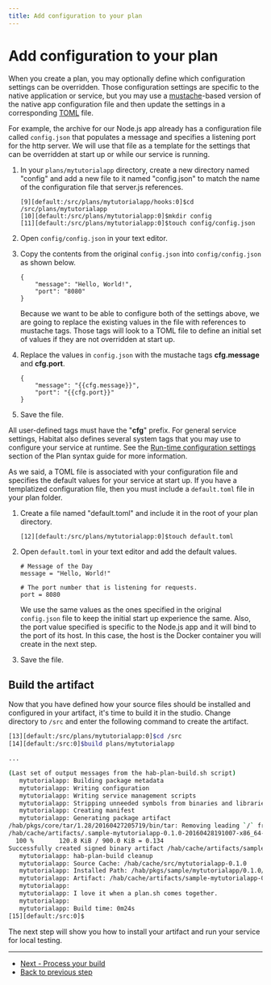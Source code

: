 ```yaml
---
title: Add configuration to your plan
---
```


# Add configuration to your plan
When you create a plan, you may optionally define which configuration settings can be overridden. Those configuration settings are specific to the native application or service, but you may use a [mustache](https://mustache.github.io/)-based version of the native app configuration file and then update the settings in a corresponding [TOML](https://github.com/toml-lang/toml) file.

For example, the archive for our Node.js app already has a configuration file called `config.json` that populates a message and specifies a listening port for the http server. We will use that file as a template for the settings that can be overridden at start up or while our service is running.

1. In your `plans/mytutorialapp` directory, create a new directory named "config" and add a new file to it named "config.json" to match the name of the configuration file that server.js references.

       [9][default:/src/plans/mytutorialapp/hooks:0]$cd /src/plans/mytutorialapp
       [10][default:/src/plans/mytutorialapp:0]$mkdir config
       [11][default:/src/plans/mytutorialapp:0]$touch config/config.json


2. Open `config/config.json` in your text editor.
3. Copy the contents from the original `config.json` into `config/config.json` as shown below.

       {
           "message": "Hello, World!",
           "port": "8080"
       }

    Because we want to be able to configure both of the settings above, we are going to replace the existing values in the file with references to mustache tags. Those tags will look to a TOML file to define an initial set of values if they are not overridden at start up.

4. Replace the values in `config.json` with the mustache tags **cfg.message** and **cfg.port**.

       {
           "message": "{{cfg.message}}",
           "port": "{{cfg.port}}"
       }

5. Save the file.

All user-defined tags must have the "**cfg**" prefix. For general service settings, Habitat also defines several system tags that you may use to configure your service at runtime. See the [Run-time configuration settings](/docs/plan-syntax#runtime-configuration-settings) section of the Plan syntax guide for more information.

As we said, a TOML file is associated with your configuration file and specifies the default values for your service at start up. If you have a templatized configuration file, then you must include a `default.toml` file in your plan folder.

1. Create a file named "default.toml" and include it in the root of your plan directory.

       [12][default:/src/plans/mytutorialapp:0]$touch default.toml

2. Open `default.toml` in your text editor and add the default values.

       # Message of the Day
       message = "Hello, World!"

       # The port number that is listening for requests.
       port = 8080

    We use the same values as the ones specified in the original `config.json` file to keep the initial start up experience the same. Also, the port value specified is specific to the Node.js app and it will bind to the port of its host. In this case, the host is the Docker container you will create in the next step.

3. Save the file.

## Build the artifact
Now that you have defined how your source files should be installed and configured in your artifact, it's time to build it in the studio. Change directory to `/src` and enter the following command to create the artifact.

~~~ bash
[13][default:/src/plans/mytutorialapp:0]$cd /src
[14][default:/src:0]$build plans/mytutorialapp

...

(Last set of output messages from the hab-plan-build.sh script)
   mytutorialapp: Building package metadata
   mytutorialapp: Writing configuration
   mytutorialapp: Writing service management scripts
   mytutorialapp: Stripping unneeded symbols from binaries and libraries
   mytutorialapp: Creating manifest
   mytutorialapp: Generating package artifact
/hab/pkgs/core/tar/1.28/20160427205719/bin/tar: Removing leading `/` from member names
/hab/cache/artifacts/.sample-mytutorialapp-0.1.0-20160428191007-x86_64-linux.tar (1/1)
  100 %       120.8 KiB / 900.0 KiB = 0.134
Successfully created signed binary artifact /hab/cache/artifacts/sample-mytutorialapp-0.1.0-20160428191007-x86_64-linux.hart
   mytutorialapp: hab-plan-build cleanup
   mytutorialapp: Source Cache: /hab/cache/src/mytutorialapp-0.1.0
   mytutorialapp: Installed Path: /hab/pkgs/sample/mytutorialapp/0.1.0/20160428191007
   mytutorialapp: Artifact: /hab/cache/artifacts/sample-mytutorialapp-0.1.0-20160428191007-x86_64-linux.hart
   mytutorialapp:
   mytutorialapp: I love it when a plan.sh comes together.
   mytutorialapp:
   mytutorialapp: Build time: 0m24s
[15][default:/src:0]$
~~~

The next step will show you how to install your artifact and run your service for local testing.

<hr>
<ul class="main-content--button-nav">
  <li><a href="/tutorials/getting-started-process-build" class="button cta">Next - Process your build</a></li>
  <li><a href="/tutorials/getting-started-add-hooks/">Back to previous step</a></li>
</ul>

